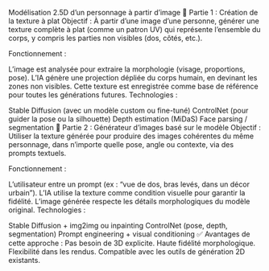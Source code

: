 Modélisation 2.5D d’un personnage à partir d’image
🔹 Partie 1 : Création de la texture à plat
Objectif : À partir d’une image d’une personne, générer une texture complète à plat (comme un patron UV) qui représente l’ensemble du corps, y compris les parties non visibles (dos, côtés, etc.).

Fonctionnement :

L’image est analysée pour extraire la morphologie (visage, proportions, pose).
L’IA génère une projection dépliée du corps humain, en devinant les zones non visibles.
Cette texture est enregistrée comme base de référence pour toutes les générations futures.
Technologies :

Stable Diffusion (avec un modèle custom ou fine-tuné)
ControlNet (pour guider la pose ou la silhouette)
Depth estimation (MiDaS)
Face parsing / segmentation
🔹 Partie 2 : Générateur d’images basé sur le modèle
Objectif : Utiliser la texture générée pour produire des images cohérentes du même personnage, dans n’importe quelle pose, angle ou contexte, via des prompts textuels.

Fonctionnement :

L’utilisateur entre un prompt (ex : “vue de dos, bras levés, dans un décor urbain”).
L’IA utilise la texture comme condition visuelle pour garantir la fidélité.
L’image générée respecte les détails morphologiques du modèle original.
Technologies :

Stable Diffusion + img2img ou inpainting
ControlNet (pose, depth, segmentation)
Prompt engineering + visual conditioning
✅ Avantages de cette approche :
Pas besoin de 3D explicite.
Haute fidélité morphologique.
Flexibilité dans les rendus.
Compatible avec les outils de génération 2D existants.
